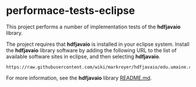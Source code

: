 # performace-tests-eclipse

This project performs a number of implementation tests of the
**hdfjavaio** library.

The project requires that **hdfjavaio** is installed in your eclipse
system.  Install the **hdfjavaio** library software by adding the
following URL to the list of available software sites in eclipse, and
then selecting **hdfjavaio**.


```
https://raw.githubusercontent.com/wiki/markroyer/hdfjavaio/edu.umaine.cs.hdfjavaio.repository/updates
```

For more information, see the **hdfjavaio** library
[README.md](https://raw.githubusercontent.com/markroyer/hdfjavaio/master/README.md).
